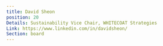 ```yaml
---
title: David Sheon
position: 20
Details: Sustainability Vice Chair, WHITECOAT Strategies
Link: https://www.linkedin.com/in/davidsheon/
Section: board
---
```


